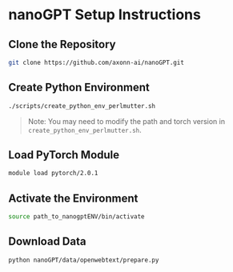 # nanoGPT Setup Instructions

## Clone the Repository

```sh
git clone https://github.com/axonn-ai/nanoGPT.git
```

## Create Python Environment

```sh
./scripts/create_python_env_perlmutter.sh
```

> Note: You may need to modify the path and torch version in `create_python_env_perlmutter.sh`.

## Load PyTorch Module

```sh
module load pytorch/2.0.1
```

## Activate the Environment

```sh
source path_to_nanogptENV/bin/activate
```

## Download Data

```sh
python nanoGPT/data/openwebtext/prepare.py
```